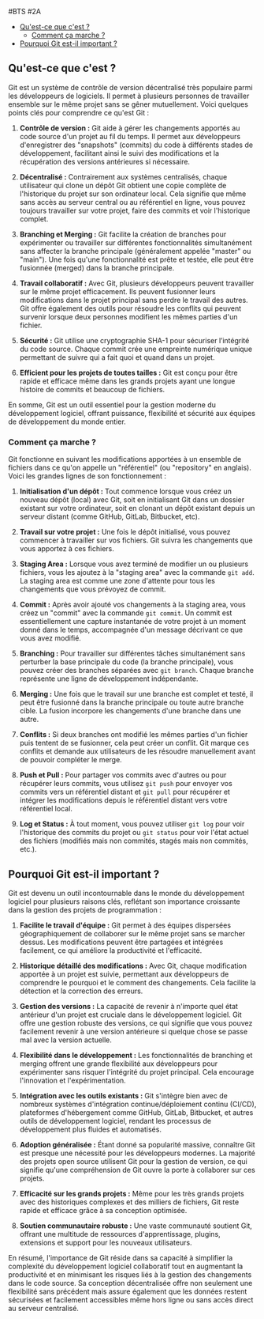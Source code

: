 #BTS #2A 

- [Qu'est-ce que c'est ?](#quest-ce-que-cest-)
  - [Comment ça marche ?](#comment-ça-marche-)
- [Pourquoi Git est-il important ?](#pourquoi-git-est-il-important-)


## Qu'est-ce que c'est ?

Git est un système de contrôle de version décentralisé très populaire parmi les développeurs de logiciels. Il permet à plusieurs personnes de travailler ensemble sur le même projet sans se gêner mutuellement. Voici quelques points clés pour comprendre ce qu'est Git :

1. **Contrôle de version :** Git aide à gérer les changements apportés au code source d'un projet au fil du temps. Il permet aux développeurs d'enregistrer des "snapshots" (commits) du code à différents stades de développement, facilitant ainsi le suivi des modifications et la récupération des versions antérieures si nécessaire.

2. **Décentralisé :** Contrairement aux systèmes centralisés, chaque utilisateur qui clone un dépôt Git obtient une copie complète de l'historique du projet sur son ordinateur local. Cela signifie que même sans accès au serveur central ou au référentiel en ligne, vous pouvez toujours travailler sur votre projet, faire des commits et voir l'historique complet.

3. **Branching et Merging :** Git facilite la création de branches pour expérimenter ou travailler sur différentes fonctionnalités simultanément sans affecter la branche principale (généralement appelée "master" ou "main"). Une fois qu'une fonctionnalité est prête et testée, elle peut être fusionnée (merged) dans la branche principale.

4. **Travail collaboratif :** Avec Git, plusieurs développeurs peuvent travailler sur le même projet efficacement. Ils peuvent fusionner leurs modifications dans le projet principal sans perdre le travail des autres. Git offre également des outils pour résoudre les conflits qui peuvent survenir lorsque deux personnes modifient les mêmes parties d'un fichier.

5. **Sécurité :** Git utilise une cryptographie SHA-1 pour sécuriser l’intégrité du code source. Chaque commit crée une empreinte numérique unique permettant de suivre qui a fait quoi et quand dans un projet.

6. **Efficient pour les projets de toutes tailles :** Git est conçu pour être rapide et efficace même dans les grands projets ayant une longue histoire de commits et beaucoup de fichiers.

En somme, Git est un outil essentiel pour la gestion moderne du développement logiciel, offrant puissance, flexibilité et sécurité aux équipes de développement du monde entier.

### Comment ça marche ?

Git fonctionne en suivant les modifications apportées à un ensemble de fichiers dans ce qu'on appelle un "référentiel" (ou "repository" en anglais). Voici les grandes lignes de son fonctionnement :

1. **Initialisation d'un dépôt :** Tout commence lorsque vous créez un nouveau dépôt (local) avec Git, soit en initialisant Git dans un dossier existant sur votre ordinateur, soit en clonant un dépôt existant depuis un serveur distant (comme GitHub, GitLab, Bitbucket, etc).

2. **Travail sur votre projet :** Une fois le dépôt initialisé, vous pouvez commencer à travailler sur vos fichiers. Git suivra les changements que vous apportez à ces fichiers.

3. **Staging Area :** Lorsque vous avez terminé de modifier un ou plusieurs fichiers, vous les ajoutez à la "staging area" avec la commande `git add`. La staging area est comme une zone d'attente pour tous les changements que vous prévoyez de commit.

4. **Commit :** Après avoir ajouté vos changements à la staging area, vous créez un "commit" avec la commande `git commit`. Un commit est essentiellement une capture instantanée de votre projet à un moment donné dans le temps, accompagnée d'un message décrivant ce que vous avez modifié.

5. **Branching :** Pour travailler sur différentes tâches simultanément sans perturber la base principale du code (la branche principale), vous pouvez créer des branches séparées avec `git branch`. Chaque branche représente une ligne de développement indépendante.

6. **Merging :** Une fois que le travail sur une branche est complet et testé, il peut être fusionné dans la branche principale ou toute autre branche cible. La fusion incorpore les changements d'une branche dans une autre.

7. **Conflits :** Si deux branches ont modifié les mêmes parties d'un fichier puis tentent de se fusionner, cela peut créer un conflit. Git marque ces conflits et demande aux utilisateurs de les résoudre manuellement avant de pouvoir compléter le merge.

8. **Push et Pull :** Pour partager vos commits avec d'autres ou pour récupérer leurs commits, vous utilisez `git push` pour envoyer vos commits vers un référentiel distant et `git pull` pour récupérer et intégrer les modifications depuis le référentiel distant vers votre référentiel local.

9. **Log et Status :** À tout moment, vous pouvez utiliser `git log` pour voir l'historique des commits du projet ou `git status` pour voir l'état actuel des fichiers (modifiés mais non commités, stagés mais non commités, etc.).

## Pourquoi Git est-il important ?

Git est devenu un outil incontournable dans le monde du développement logiciel pour plusieurs raisons clés, reflétant son importance croissante dans la gestion des projets de programmation :

1. **Facilite le travail d'équipe :** Git permet à des équipes dispersées géographiquement de collaborer sur le même projet sans se marcher dessus. Les modifications peuvent être partagées et intégrées facilement, ce qui améliore la productivité et l'efficacité.

2. **Historique détaillé des modifications :** Avec Git, chaque modification apportée à un projet est suivie, permettant aux développeurs de comprendre le pourquoi et le comment des changements. Cela facilite la détection et la correction des erreurs.

3. **Gestion des versions :** La capacité de revenir à n'importe quel état antérieur d'un projet est cruciale dans le développement logiciel. Git offre une gestion robuste des versions, ce qui signifie que vous pouvez facilement revenir à une version antérieure si quelque chose se passe mal avec la version actuelle.

4. **Flexibilité dans le développement :** Les fonctionnalités de branching et merging offrent une grande flexibilité aux développeurs pour expérimenter sans risquer l'intégrité du projet principal. Cela encourage l'innovation et l'expérimentation.

5. **Intégration avec les outils existants :** Git s'intègre bien avec de nombreux systèmes d'intégration continue/déploiement continu (CI/CD), plateformes d'hébergement comme GitHub, GitLab, Bitbucket, et autres outils de développement logiciel, rendant les processus de développement plus fluides et automatisés.

6. **Adoption généralisée :** Étant donné sa popularité massive, connaître Git est presque une nécessité pour les développeurs modernes. La majorité des projets open source utilisent Git pour la gestion de version, ce qui signifie qu'une compréhension de Git ouvre la porte à collaborer sur ces projets.

7. **Efficacité sur les grands projets :** Même pour les très grands projets avec des historiques complexes et des milliers de fichiers, Git reste rapide et efficace grâce à sa conception optimisée.

8. **Soutien communautaire robuste :** Une vaste communauté soutient Git, offrant une multitude de ressources d'apprentissage, plugins, extensions et support pour les nouveaux utilisateurs.

En résumé, l'importance de Git réside dans sa capacité à simplifier la complexité du développement logiciel collaboratif tout en augmentant la productivité et en minimisant les risques liés à la gestion des changements dans le code source. Sa conception décentralisée offre non seulement une flexibilité sans précédent mais assure également que les données restent sécurisées et facilement accessibles même hors ligne ou sans accès direct au serveur centralisé.